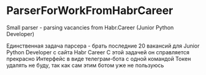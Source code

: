 # ParserForWorkFromHabrCareer
Small parser - parsing vacancies from Habr.Career (Junior Python Developer)

Единственная задача парсера - брать последние 20 вакансий для Junior Python Developer с сайта Habr Career
С этой задачей он справляется прекрасно
Интерфейс в виде телеграм-бота с одной командой
Токен удалять не буду, так как сам этим ботом уже не пользуюсь
